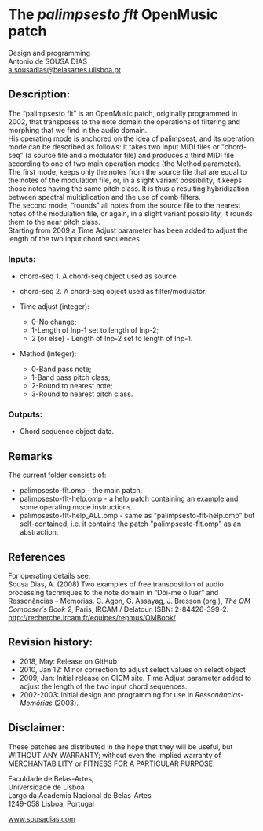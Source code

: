 # The _palimpsesto flt_ OpenMusic patch

Design and programming<br>
Antonio de SOUSA DIAS<br>
a.sousadias@belasartes.ulisboa.pt

## Description:
The “palimpsesto flt” is an OpenMusic patch, originally programmed in 2002, that transposes to the note domain the operations of filtering and morphing that we find in the audio domain.<br>
His operating mode is anchored on the idea of palimpsest, and its operation mode can be described as follows:  it takes two input MIDI files or "chord-seq" (a source file and a modulator file) and produces a third MIDI file according to one of two main operation modes (the Method parameter).<br>
The first mode, keeps only the notes from the source file that are equal to the notes of the modulation file, or, in a slight variant possibility, it keeps those notes having the same pitch class. It is thus a resulting hybridization between spectral multiplication and the use of comb filters.<br>
The second mode, “rounds” all notes from the source file to the nearest notes of the modulation file, or again, in a slight variant possibility, it rounds them to the near pitch class.<br>
Starting from 2009 a Time Adjust parameter has been added to adjust the length of the two input chord sequences.<br>

### Inputs:
- chord-seq 1. A chord-seq object used as source.
- chord-seq 2. A chord-seq object used as filter/modulator.
- Time adjust (integer):
  - 0-No change;
  - 1-Length of Inp-1 set to length of Inp-2;
  - 2 (or else) - Length of Inp-2 set to length of Inp-1.
	
- Method (integer):<br>
  - 0-Band pass note;
  - 1-Band pass pitch class;
  - 2-Round to nearest note;
  - 3-Round to nearest pitch class.
	
### Outputs:
- Chord sequence object data.

## Remarks
The current folder consists of:<br>
- palimpsesto-flt.omp - the main patch.<br>
- palimpsesto-flt-help.omp - a help patch containing an example and some operating mode instructions.<br>
- palimpsesto-flt-help_ALL.omp - same as "palimpsesto-flt-help.omp" but self-contained, i.e. it contains the patch "palimpsesto-flt.omp" as an abstraction.<br>

## References
For operating details see:<br>
Sousa Dias, A. (2008) Two examples of free transposition of audio processing techniques to the note domain in “Dói-me o luar” and Ressonâncias – Memórias. C. Agon, G. Assayag, J. Bresson (org.), _The OM Composer´s Book 2_, Paris, IRCAM / Delatour. ISBN: 2-84426-399-2. http://recherche.ircam.fr/equipes/repmus/OMBook/


## Revision history:
- 2018, May: Release on GitHub<br>
- 2010, Jan 12: Minor correction to adjust select values on select object<br>
- 2009, Jan: Initial release on CICM site. Time Adjust parameter added to adjust the length of the two input chord sequences.<br>
- 2002-2003: Initial design and programming for use in _Ressonâncias-Memórias_ (2003).<br>

## Disclaimer:
These patches are distributed in the hope that they will be useful, but WITHOUT ANY WARRANTY; without even the implied warranty of MERCHANTABILITY or FITNESS FOR A PARTICULAR PURPOSE.<br>

Faculdade de Belas-Artes,<br>
Universidade de Lisboa<br>
Largo da Academia Nacional de Belas-Artes<br>
1249-058 Lisboa, Portugal<br>

www.sousadias.com


